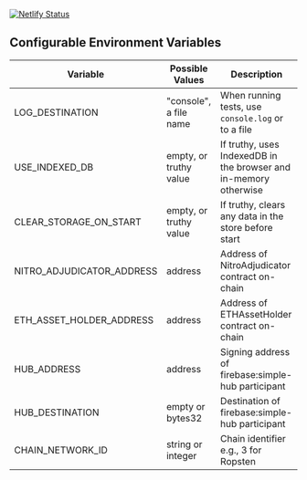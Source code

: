 [![Netlify Status](https://api.netlify.com/api/v1/badges/fe975674-cea9-44ed-b9f4-685c03d9f17c/deploy-status)](https://app.netlify.com/sites/xstate-wallet/deploys)

## Configurable Environment Variables
| Variable                  | Possible Values        | Description                                                      |
|---------------------------|------------------------|------------------------------------------------------------------|
| LOG_DESTINATION           | "console", a file name | When running tests, use `console.log` or to a file               |
| USE_INDEXED_DB            | empty, or truthy value | If truthy, uses IndexedDB in the browser and in-memory otherwise |
| CLEAR_STORAGE_ON_START    | empty, or truthy value | If truthy, clears any data in the store before start             |
| NITRO_ADJUDICATOR_ADDRESS | address                | Address of NitroAdjudicator contract on-chain                    |
| ETH_ASSET_HOLDER_ADDRESS  | address                | Address of ETHAssetHolder contract on-chain                      |
| HUB_ADDRESS               | address                | Signing address of firebase:simple-hub participant               |
| HUB_DESTINATION           | empty or bytes32       | Destination of firebase:simple-hub participant                   |
| CHAIN_NETWORK_ID          | string or integer      | Chain identifier e.g., 3 for Ropsten